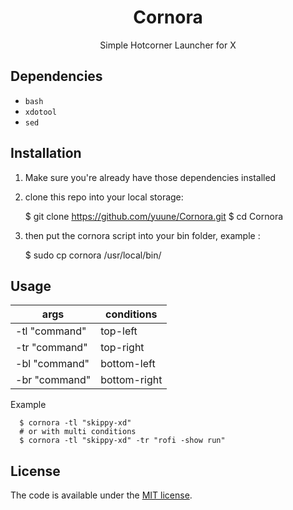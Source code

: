 <div align="center">
	<h1>Cornora</h1>
	<p>Simple Hotcorner Launcher for X</p>
</div>

## Dependencies

- `bash`
- `xdotool`
- `sed`

## Installation

1. Make sure you're already have those dependencies installed
2. clone this repo into your local storage:

    $ git clone https://github.com/yuune/Cornora.git
    $ cd Cornora

3. then put the cornora script into your bin folder, example :

    $ sudo cp cornora /usr/local/bin/


## Usage

| args           | conditions   |
| -------------- | ------------ |
| -tl "command"  | top-left     |
| -tr "command"  | top-right    |
| -bl "command"  | bottom-left  |
| -br "command"  | bottom-right |

Example

      $ cornora -tl "skippy-xd"
      # or with multi conditions
      $ cornora -tl "skippy-xd" -tr "rofi -show run"      

      
## License

The code is available under the [MIT license](LICENSE).
